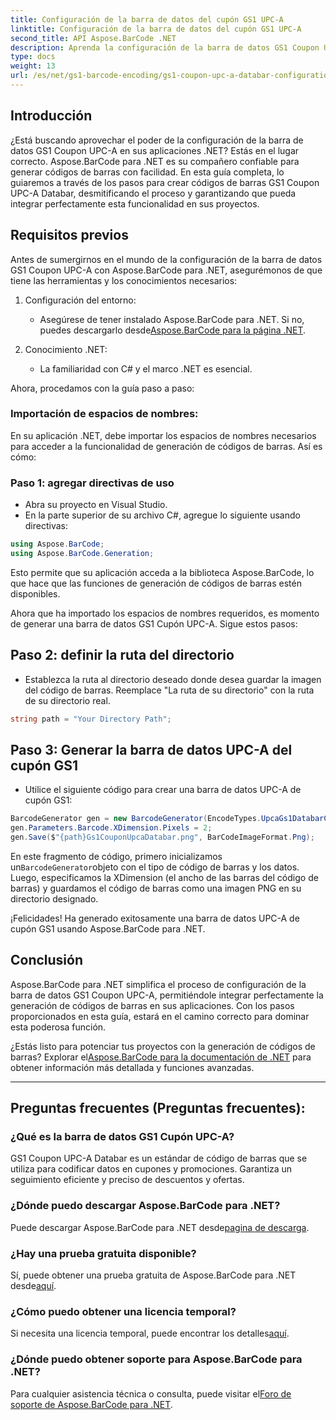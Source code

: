 ```yaml
---
title: Configuración de la barra de datos del cupón GS1 UPC-A
linktitle: Configuración de la barra de datos del cupón GS1 UPC-A
second_title: API Aspose.BarCode .NET
description: Aprenda la configuración de la barra de datos GS1 Coupon UPC-A con Aspose.BarCode para .NET. Crea códigos de barras fácilmente. ¡Empieza ahora!
type: docs
weight: 13
url: /es/net/gs1-barcode-encoding/gs1-coupon-upc-a-databar-configuration/
---
```


## Introducción

¿Está buscando aprovechar el poder de la configuración de la barra de datos GS1 Coupon UPC-A en sus aplicaciones .NET? Estás en el lugar correcto. Aspose.BarCode para .NET es su compañero confiable para generar códigos de barras con facilidad. En esta guía completa, lo guiaremos a través de los pasos para crear códigos de barras GS1 Coupon UPC-A Databar, desmitificando el proceso y garantizando que pueda integrar perfectamente esta funcionalidad en sus proyectos.

## Requisitos previos

Antes de sumergirnos en el mundo de la configuración de la barra de datos GS1 Coupon UPC-A con Aspose.BarCode para .NET, asegurémonos de que tiene las herramientas y los conocimientos necesarios:

1. Configuración del entorno:
   -  Asegúrese de tener instalado Aspose.BarCode para .NET. Si no, puedes descargarlo desde[Aspose.BarCode para la página .NET](https://releases.aspose.com/barcode/net/).

2. Conocimiento .NET:
   - La familiaridad con C# y el marco .NET es esencial.

Ahora, procedamos con la guía paso a paso:

### Importación de espacios de nombres:

En su aplicación .NET, debe importar los espacios de nombres necesarios para acceder a la funcionalidad de generación de códigos de barras. Así es cómo:

### Paso 1: agregar directivas de uso
- Abra su proyecto en Visual Studio.
- En la parte superior de su archivo C#, agregue lo siguiente usando directivas:

```csharp
using Aspose.BarCode;
using Aspose.BarCode.Generation;
```

Esto permite que su aplicación acceda a la biblioteca Aspose.BarCode, lo que hace que las funciones de generación de códigos de barras estén disponibles.

Ahora que ha importado los espacios de nombres requeridos, es momento de generar una barra de datos GS1 Cupón UPC-A. Sigue estos pasos:

## Paso 2: definir la ruta del directorio
- Establezca la ruta al directorio deseado donde desea guardar la imagen del código de barras. Reemplace "La ruta de su directorio" con la ruta de su directorio real.

```csharp
string path = "Your Directory Path";
```

## Paso 3: Generar la barra de datos UPC-A del cupón GS1
- Utilice el siguiente código para crear una barra de datos UPC-A de cupón GS1:

```csharp
BarcodeGenerator gen = new BarcodeGenerator(EncodeTypes.UpcaGs1DatabarCoupon, "123456789012(8110)ASPOSE");
gen.Parameters.Barcode.XDimension.Pixels = 2;
gen.Save($"{path}Gs1CouponUpcaDatabar.png", BarCodeImageFormat.Png);
```

 En este fragmento de código, primero inicializamos un`BarcodeGenerator`objeto con el tipo de código de barras y los datos. Luego, especificamos la XDimension (el ancho de las barras del código de barras) y guardamos el código de barras como una imagen PNG en su directorio designado.

¡Felicidades! Ha generado exitosamente una barra de datos UPC-A de cupón GS1 usando Aspose.BarCode para .NET.

## Conclusión

Aspose.BarCode para .NET simplifica el proceso de configuración de la barra de datos GS1 Coupon UPC-A, permitiéndole integrar perfectamente la generación de códigos de barras en sus aplicaciones. Con los pasos proporcionados en esta guía, estará en el camino correcto para dominar esta poderosa función.

 ¿Estás listo para potenciar tus proyectos con la generación de códigos de barras? Explorar el[Aspose.BarCode para la documentación de .NET](https://reference.aspose.com/barcode/net/) para obtener información más detallada y funciones avanzadas.

---

## Preguntas frecuentes (Preguntas frecuentes):

### ¿Qué es la barra de datos GS1 Cupón UPC-A?
GS1 Coupon UPC-A Databar es un estándar de código de barras que se utiliza para codificar datos en cupones y promociones. Garantiza un seguimiento eficiente y preciso de descuentos y ofertas.

### ¿Dónde puedo descargar Aspose.BarCode para .NET?
Puede descargar Aspose.BarCode para .NET desde[pagina de descarga](https://releases.aspose.com/barcode/net/).

### ¿Hay una prueba gratuita disponible?
 Sí, puede obtener una prueba gratuita de Aspose.BarCode para .NET desde[aquí](https://releases.aspose.com/).

### ¿Cómo puedo obtener una licencia temporal?
 Si necesita una licencia temporal, puede encontrar los detalles[aquí](https://purchase.aspose.com/temporary-license/).

### ¿Dónde puedo obtener soporte para Aspose.BarCode para .NET?
 Para cualquier asistencia técnica o consulta, puede visitar el[Foro de soporte de Aspose.BarCode para .NET](https://forum.aspose.com/c/barcode/13).


